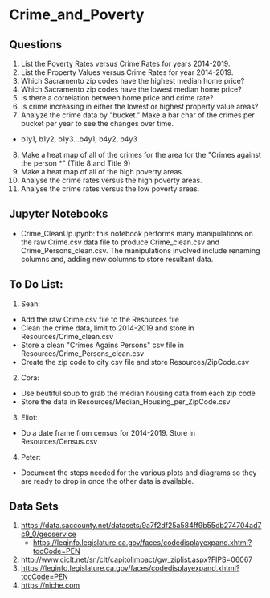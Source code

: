 # Crime_and_Poverty
## Questions
1. List the Poverty Rates versus Crime Rates for years 2014-2019.
2. List the Property Values versus Crime Rates for year 2014-2019.
3. Which Sacramento zip codes have the highest median home price?
4. Which Sacramento zip codes have the lowest median home price?
5. Is there a correlation between home price and crime rate?
6. Is crime increasing in either the lowest or highest property value areas?
7. Analyze the crime data by "bucket." Make a bar char of the crimes per bucket per year to see the changes over time.
*  b1y1, b1y2, b1y3...b4y1, b4y2, b4y3
8. Make a heat map of all of the crimes for the area for the "Crimes against the person *" (Title 8 and Title 9)
9. Make a heat map of all of the high poverty areas.
10. Analyse the crime rates versus the high poverty areas.
11. Analyse the crime rates versus the low poverty areas.

## Jupyter Notebooks
* Crime_CleanUp.ipynb: this notebook performs many manipulations on the raw Crime.csv data file to produce Crime_clean.csv and Crime_Persons_clean.csv. The manipulations involved include renaming columns and, adding new columns to store resultant data.

## To Do List:
1. Sean: 
* Add the raw Crime.csv file to the Resources file 
* Clean the crime data, limit to 2014-2019 and store in Resources/Crime_clean.csv
* Store a clean "Crimes Agains Persons" csv file in Resources/Crime_Persons_clean.csv
* Create the zip code to city csv file and store Resources/ZipCode.csv
2. Cora:
* Use beutiful soup to grab the median housing data from each zip code
* Store the data in Resources/Median_Housing_per_ZipCode.csv
3. Eliot:
* Do a date frame from census for 2014-2019. Store in Resources/Census.csv
4. Peter:
* Document the steps needed for the various plots and diagrams so they are ready to drop in once the other data is available.

## Data Sets
1. https://data.saccounty.net/datasets/9a7f2df25a584ff9b55db274704ad7c9_0/geoservice
    * https://leginfo.legislature.ca.gov/faces/codedisplayexpand.xhtml?tocCode=PEN
2. http://www.ciclt.net/sn/clt/capitolimpact/gw_ziplist.aspx?FIPS=06067
3. https://leginfo.legislature.ca.gov/faces/codedisplayexpand.xhtml?tocCode=PEN
4. https://niche.com 

